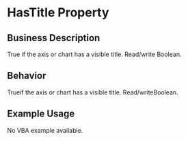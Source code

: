 # HasTitle Property

## Business Description
True if the axis or chart has a visible title. Read/write Boolean.

## Behavior
Trueif the axis or chart has a visible title. Read/writeBoolean.

## Example Usage
No VBA example available.